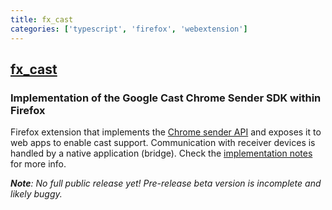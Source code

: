 ```yaml
---
title: fx_cast
categories: ['typescript', 'firefox', 'webextension']
---
```

## [fx_cast](https://github.com/hensm/fx_cast)

### Implementation of the Google Cast Chrome Sender SDK within Firefox


Firefox extension that implements the [Chrome sender API](https://developers.google.com/cast/docs/reference/chrome/) and exposes it to web apps to enable cast support. Communication with receiver devices is handled by a native application (bridge). Check the [implementation notes](IMPLEMENTATION.md) for more info.

_**Note**: No full public release yet! Pre-release beta version is incomplete and likely buggy._

